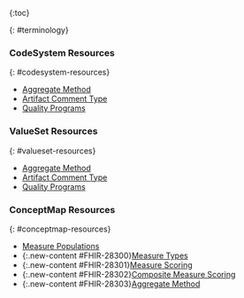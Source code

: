 {:toc}

{: #terminology}

### CodeSystem Resources
{: #codesystem-resources}

-  [Aggregate Method](CodeSystem-aggregate-method.html)
-  [Artifact Comment Type](CodeSystem-artifact-comment-type.html)
-  [Quality Programs](CodeSystem-quality-programs.html)

### ValueSet Resources
{: #valueset-resources}

-  [Aggregate Method](ValueSet-aggregate-method.html)
-  [Artifact Comment Type](ValueSet-artifact-comment-type.html)
-  [Quality Programs](ValueSet-quality-programs.html)

### ConceptMap Resources
{: #conceptmap-resources}

-  [Measure Populations](ConceptMap-measure-populations.html)
-  {:.new-content #FHIR-28300}[Measure Types](ConceptMap-measure-types.html)
-  {:.new-content #FHIR-28301}[Measure Scoring](ConceptMap-measure-scoring.html)
-  {:.new-content #FHIR-28302}[Composite Measure Scoring](ConceptMap-composite-measure-scoring.html)
-  {:.new-content #FHIR-28303}[Aggregate Method](ConceptMap-aggregate-method.html)
